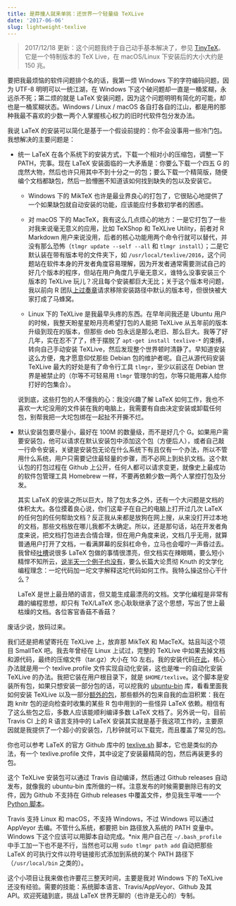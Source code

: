 ```yaml
---
title: 是莽撞人就来单挑：还世界一个轻量级 TeXLive
date: '2017-06-06'
slug: lightweight-texlive
---
```


> 2017/12/18 更新：这个问题我终于自己动手基本解决了，参见 [TinyTeX](/tinytex/)。它是一个特制版本的 TeX Live，在 macOS/Linux 下安装后的大小大约是 150 兆。

要把我最烦恼的软件问题排个名的话，我第一烦 Windows 下的字符编码问题，因为 UTF-8 明明可以一统江湖，在 Windows 下这个破问题却一直是一桶浆糊，永远杀不死；第二烦的就是 LaTeX 安装问题，因为这个问题明明有简化的可能，却也是一桶浆糊状态。Windows / Linux / macOS 各自打各自的江山，都是用的那种我最不喜欢的少数一两个人掌握核心权力的旧时代软件包分发办法。

我说 LaTeX 的安装可以简化是基于一个假设前提的：你不会没事用一些冷门包。我想解决的主要问题是：

- 统一 LaTeX 在各个系统下的安装方式，下载一个相对小的压缩包，调整一下 PATH，完事。现在 LaTeX 安装面临的一大矛盾是：你要么下载一个四五 G 的庞然大物，然后也许只用其中不到十分之一的包；要么下载一个精简版，随便编个文档都缺包，然后一脸懵圈不知道该如何找到缺失的包以及安装它。

    - Windows 下的 MikTeX 也许是最业界良心的打包了，它很贴心地提供了一个如果缺包就自动安装的功能，应该能应付多数初学者的困惑。
    
    - 对 macOS 下的 MacTeX，我有这么几点烦心的地方：一是它打包了一些对我来说毫无意义的应用，比如 TeXShop 和 TeXLive Utility，前者对 R Markdown 用户来说没用，后者的核心功能用两个命令行就可以替代，并没有那么恐怖（`tlmgr update --self --all` 和 `tlmgr install`）；二是它默认装在带有版本号的文件夹下，如 `/usr/local/texlive/2016`，这个问题站在软件本身的开发者角度容易理解，因为开发者通常需要测试自己的好几个版本的程序，但站在用户角度几乎毫无意义，谁特么没事安装三个版本的 TeXLive 玩儿？况且每个安装都巨大无比；关于这个版本号问题，我以前向 R 团队[上过奏章](https://stat.ethz.ch/pipermail/r-devel/2011-May/060820.html)请求移除安装路径中默认的版本号，但很快被大家打成了马蜂窝。
    
    - Linux 下的 TeXLive 是我最早头疼的东西。在早年间我还是 Ubuntu 用户的时候，我整天盼星星盼月亮希望打包的人能把 TeXLive 从五年前的版本升级到现在的版本，但那些 deb 包永远是那么老旧、那么巨大。我等了好几年，实在忍不了了，终于摆脱了 `apt-get install texlive-*` 的束缚，转向自己手动安装 TeXLive，然后发现整个世界顿时清静了。早知道安装这么方便，鬼才愿意仰仗那些 Debian 包的维护者呢。自己从源代码安装 TeXLive 最大的好处是有了命令行工具 `tlmgr`，至少以前这在 Debian 世界是被禁止的（尔等不可轻易用 `tlmgr` 管理尔的包，尔等只能用寡人给你打好的包集合）。
    
    说到底，这些打包的人不懂我的心：我没兴趣了解 LaTeX 如何工作，我也不喜欢一大坨没用的文件装在我的电脑上，我需要有自由决定安装或卸载任何包，别帮我把一大坨包绑在一起扯不开撕不烂。

- 默认安装包要尽量小，最好在 100M 的数量级，而不是好几个 G。如果用户需要安装包，他可以请求在默认安装包中添加这个包（方便后人），或者自己敲一行命令安装，关键是安装包无论在什么系统下有且仅有一个办法，所以不管用什么系统，用户只需要记住最轻量的步骤，而不必网上到处扒文档。这个默认包的打包过程在 Github 上公开，任何人都可以请求变更，就像史上最成功的软件包管理工具 Homebrew 一样，不要再依赖少数一两个人掌控打包及分发。

    其实 LaTeX 的安装之所以巨大，除了包太多之外，还有一个大问题是文档的体积太大。各位摸着良心说，你们这辈子在自己的电脑上打开过几次 LaTeX 的任何包的任何帮助文档？反正我从来都是放狗在网上搜，从来没打开过本地的文档，那些文档放在哪儿我都不太确定。所以，还是那句话，站在开发者角度来说，把文档打包进去合情合理，但在用户角度来说，文档几乎无用，就算普通用户打开了文档，一看满屏幕的反斜杠命令，立马也会嘤咛一声昏过去。我曾经[吐槽](https://tw.com/xieyihui/status/792031983027101696)说很多 LaTeX 包做的事情很漂亮，但文档实在辣眼睛，要么短小精悍不知所云，[说半天一个例子也没有](http://ctan.sharelatex.com/tex-archive/macros/latex/contrib/threeparttable/threeparttable.pdf)，要么长篇大论贯彻 Knuth 的文学化编程理念：一坨代码加一坨文字解释这坨代码如何工作。我特么操这份心干什么？
    
    LaTeX 是世上最丑陋的语言，但又能生成最漂亮的文档。文学化编程是非常有趣的编程思想，却只有 TeX/LaTeX 忠心耿耿继承了这个思想，写出了世上最枯燥的文档。各位客官香菇不香菇？

废话少说，放码过来。

我们还是把希望寄托在 TeXLive 上，放弃那 MikTeX 和 MacTeX。姑且叫这个项目 SmallTeX 吧。我去年曾经在 Linux 上试过，完整的 TeXLive 中如果去掉文档和源代码，最终的压缩文件（tar.gz）大小在 1G 左右。我的安装代码[在此](https://gist.github.com/yihui/7ae1144e45063c4957e5c1f6f67039f4)，核心办法就是用一个 texlive.profile 文件实现自动化安装，这也是唯一的自动化安装 TeXLive 的办法。我把它装在用户根目录下，就是 `$HOME/texlive`。这个脚本是安装所有包，如果只想安装一部分包的话，可以挖我的 [ubuntu-bin](https://github.com/yihui/ubuntu-bin) 库，看看里面我如何安装 TeXLive 以及一部分[额外的包](https://github.com/yihui/ubuntu-bin/blob/master/TeXLive.pkgs)，那些额外的包来自我的血泪积累：我在跑 knitr 包的逆向检查时收集的某些 R 包中用到的一些怪异 LaTeX 依赖。相信有了这么些包之后，多数人应该能顺利编译多数 LaTeX 文档了。另外说一句，目前 Travis CI 上的 R 语言支持中的 LaTeX 安装其实就是基于我这项工作的，主要原因就是我提供了一个超小的安装包，几秒钟就可以下载完，而且覆盖了常见的包。

你也可以参考 LaTeX 的官方 Github 库中的 [texlive.sh](https://github.com/latex3/latex3/blob/master/support/texlive.sh) 脚本，它也是类似的办法，有一个 texlive.profile 文件，其中设定了安装最精简的包，然后再装更多的包。

这个 TeXLive 安装包可以通过 Travis 自动编译，然后通过 Github releases 自动发布，就像我的 ubuntu-bin 库所做的一样。注意发布的时候需要删除已有的文件，因为 Github 不支持在 Github releases 中覆盖文件，参见我生平唯一一个 [Python 脚本](https://github.com/yihui/ubuntu-bin/blob/master/delete.py)。

Travis 支持 Linux 和 macOS，不支持 Windows，不过 Windows 可以通过 AppVeyor 去编。不管什么系统，都要把 bin 路径放入系统的 PATH 变量中。Windows 下这个应该可以用脚本自动完成。\*nix 用户自己在 `~/.bash_profile` 中手工加一下也不是不行，当然也可以用 `sudo tlmgr path add` 自动把那些 LaTeX 的可执行文件以符号链接形式添加到系统的某个 PATH 路径下（`/usr/local/bin` 之类的）。

这个小项目让我来做也许要花三整天时间，主要是我对 Windows 下的 TeXLive 还没有经验。需要的技能：系统脚本语言、Travis/AppVeyor、Github 及其 API。欢迎死磕到底，挑战 LaTeX 世界无聊的（也许是无心的）专制。
